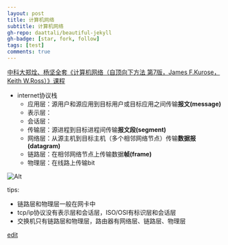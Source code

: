 ```yaml
---
layout: post
title: 计算机网络
subtitle: 计算机网络
gh-repo: daattali/beautiful-jekyll
gh-badge: [star, fork, follow]
tags: [test]
comments: true
---
```


[中科大郑烇、杨坚全套《计算机网络（自顶向下方法 第7版，James F.Kurose，Keith W.Ross）》课程](https://www.bilibili.com/video/BV1JV411t7ow)

- internet协议栈
  - 应用层：源用户和源应用到目标用户或目标应用之间传输**报文(message)**
  - 表示层：
  - 会话层：
  - 传输层：源进程到目标进程间传输**报文段(segment)**
  - 网络层：从源主机到目标主机（多个相邻网络节点）传输**数据报(datagram)**
  - 链路层：在相邻网络节点上传输数据**帧(frame)**
  - 物理层：在线路上传输bit

 ![Alt](https://github.com/wurara/wurara.github.io/tree/master/assets/img/computerInternet)
 
 tips:
 - 链路层和物理层一般在网卡中
 - tcp/ip协议没有表示层和会话层，ISO/OSI有标识层和会话层
 - 交换机只有链路层和物理层，路由器有网络层、链路层、物理层
 
[edit](https://github.com/wurara/wurara.github.io/edit/master/_posts/2022-13-31-computerInternet.md)
